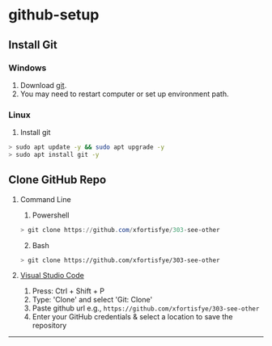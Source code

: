 # github-setup

## Install Git

### Windows
1. Download [git](https://git-scm.com/download/win).
2. You may need to restart computer or set up environment path.

### Linux
1. Install git
```bash
> sudo apt update -y && sudo apt upgrade -y
> sudo apt install git -y
```

## Clone GitHub Repo

1. Command Line
    1. Powershell
    ```powershell
    > git clone https://github.com/xfortisfye/303-see-other
    ```
    2. Bash
    ```bash
    > git clone https://github.com/xfortisfye/303-see-other
    ```

2. [Visual Studio Code](https://code.visualstudio.com/)
    1. Press: Ctrl + Shift + P
    2. Type: 'Clone' and select 'Git: Clone'
    3. Paste github url e.g., `https://github.com/xfortisfye/303-see-other`
    4. Enter your GitHub credentials & select a location to save the repository

-----
